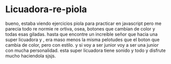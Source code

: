# Licuadora-re-piola
bueno, estaba viendo ejercicios piola para practicar en javascript pero me parecia todo re normie re ortiva, osea, botones que cambian de color y todas esas giladas. hasta que encontre un increible señor que hacia una super licuadora y , era maso menos la misma pelotudes que el boton que cambia de color, pero con estilo. y si voy a ser junior voy a ser una junior con mucha personalidad. esta super licuadora tiene sonido y todo y disfrute mucho haciendola sjsjs.
